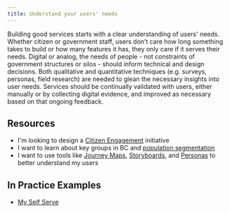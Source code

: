 ```yaml
---
title: Understand your users' needs
---
```


Building good services starts with a clear understanding of users' needs. Whether citizen or government staff, users don’t care how long something takes to build or how many features it has, they only care if it serves their needs. Digital or analog, the needs of people - not constraints of government structures or silos - should inform technical and design decisions. Both qualitative and quantitative techniques (e.g. surveys, personas, field research) are needed to glean the necessary insights into user needs. Services should be continually validated with users, either manually or by collecting digital evidence, and improved as necessary based on that ongoing feedback.

Resources
---------

* I'm looking to design a [Citizen Engagement](http://www2.gov.bc.ca/assets/gov/about-gov-bc-ca/citizen-centric/ux-toolbox-better-web-for-citizens/citizen-engagement-social-media/citizen_engagement_planning_handbook.pdf) initiative
* I want to learn about key groups in BC and [population segmentation](http://segmentation-guide.pathfinder.bcgov/)
* I want to use tools like [Journey Maps](http://www2.gov.bc.ca/gov/content/about-gov-bc-ca/citizen-centric/ux-toolbox/design-research/deliverables-and-communicating-your-research/journey-maps), [Storyboards](http://www2.gov.bc.ca/gov/content/about-gov-bc-ca/citizen-centric/ux-toolbox/design-research/deliverables-and-communicating-your-research/storyboards), and [Personas](http://www2.gov.bc.ca/gov/content/about-gov-bc-ca/citizen-centric/ux-toolbox/design-research/deliverables-and-communicating-your-research/personas) to better understand my users

In Practice Examples
--------------------

* [My Self Serve](in-practice-examples/my-self-serve.html)

